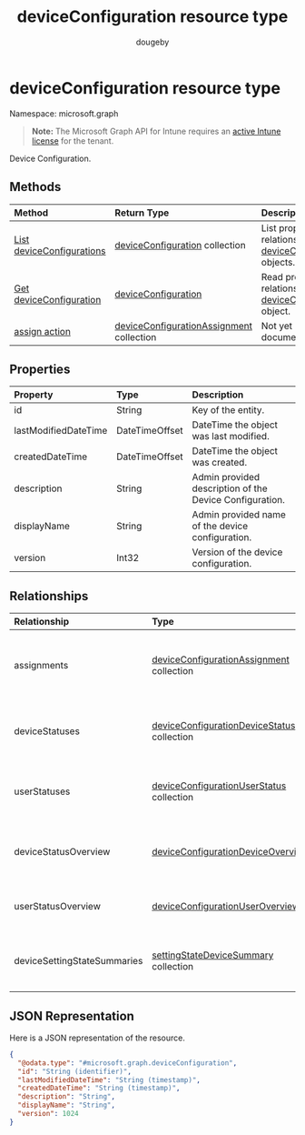 ﻿---
title: "deviceConfiguration resource type"
description: "Device Configuration."
author: "dougeby"
localization_priority: Normal
ms.prod: "intune"
doc_type: resourcePageType
---

# deviceConfiguration resource type

Namespace: microsoft.graph

> **Note:** The Microsoft Graph API for Intune requires an [active Intune license](https://go.microsoft.com/fwlink/?linkid=839381) for the tenant.

Device Configuration.

## Methods

| Method                                                                              | Return Type                                                                                                   | Description                                                                                                                      |
| :---------------------------------------------------------------------------------- | :------------------------------------------------------------------------------------------------------------ | :------------------------------------------------------------------------------------------------------------------------------- |
| [List deviceConfigurations](../api/intune-deviceconfig-deviceconfiguration-list.md) | [deviceConfiguration](../resources/intune-deviceconfig-deviceconfiguration.md) collection                     | List properties and relationships of the [deviceConfiguration](../resources/intune-deviceconfig-deviceconfiguration.md) objects. |
| [Get deviceConfiguration](../api/intune-deviceconfig-deviceconfiguration-get.md)    | [deviceConfiguration](../resources/intune-deviceconfig-deviceconfiguration.md)                                | Read properties and relationships of the [deviceConfiguration](../resources/intune-deviceconfig-deviceconfiguration.md) object.  |
| [assign action](../api/intune-deviceconfig-deviceconfiguration-assign.md)           | [deviceConfigurationAssignment](../resources/intune-deviceconfig-deviceconfigurationassignment.md) collection | Not yet documented                                                                                                               |

## Properties

| Property             | Type           | Description                                             |
| :------------------- | :------------- | :------------------------------------------------------ |
| id                   | String         | Key of the entity.                                      |
| lastModifiedDateTime | DateTimeOffset | DateTime the object was last modified.                  |
| createdDateTime      | DateTimeOffset | DateTime the object was created.                        |
| description          | String         | Admin provided description of the Device Configuration. |
| displayName          | String         | Admin provided name of the device configuration.        |
| version              | Int32          | Version of the device configuration.                    |

## Relationships

| Relationship                | Type                                                                                                              | Description                                                   |
| :-------------------------- | :---------------------------------------------------------------------------------------------------------------- | :------------------------------------------------------------ |
| assignments                 | [deviceConfigurationAssignment](../resources/intune-deviceconfig-deviceconfigurationassignment.md) collection     | The list of assignments for the device configuration profile. |
| deviceStatuses              | [deviceConfigurationDeviceStatus](../resources/intune-deviceconfig-deviceconfigurationdevicestatus.md) collection | Device configuration installation status by device.           |
| userStatuses                | [deviceConfigurationUserStatus](../resources/intune-deviceconfig-deviceconfigurationuserstatus.md) collection     | Device configuration installation status by user.             |
| deviceStatusOverview        | [deviceConfigurationDeviceOverview](../resources/intune-deviceconfig-deviceconfigurationdeviceoverview.md)        | Device Configuration devices status overview                  |
| userStatusOverview          | [deviceConfigurationUserOverview](../resources/intune-deviceconfig-deviceconfigurationuseroverview.md)            | Device Configuration users status overview                    |
| deviceSettingStateSummaries | [settingStateDeviceSummary](../resources/intune-deviceconfig-settingstatedevicesummary.md) collection             | Device Configuration Setting State Device Summary             |

## JSON Representation

Here is a JSON representation of the resource.

<!-- {
  "blockType": "resource",
  "keyProperty": "id",
  "@odata.type": "microsoft.graph.deviceConfiguration"
}
-->

```json
{
  "@odata.type": "#microsoft.graph.deviceConfiguration",
  "id": "String (identifier)",
  "lastModifiedDateTime": "String (timestamp)",
  "createdDateTime": "String (timestamp)",
  "description": "String",
  "displayName": "String",
  "version": 1024
}
```
